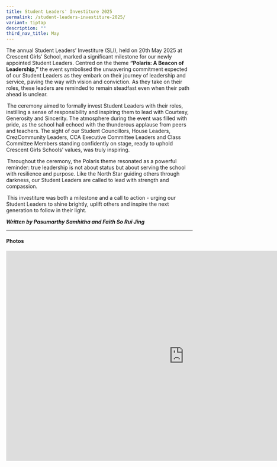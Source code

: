 ```yaml
---
title: Student Leaders' Investiture 2025
permalink: /student-leaders-investiture-2025/
variant: tiptap
description: ""
third_nav_title: May
---
```

<p>The annual Student Leaders’ Investiture (SLI), held on 20th May 2025 at
Crescent Girls’ School, marked a significant milestone for our newly appointed
Student Leaders. Centred on the theme <strong>“Polaris: A Beacon of Leadership,”</strong> the
event symbolised the unwavering commitment expected of our Student Leaders
as they embark on their journey of leadership and service, paving the way
with vision and conviction. As they take on their roles, these leaders
are reminded to remain steadfast even when their path ahead is unclear.&nbsp;</p>
<p> The ceremony aimed to formally invest Student Leaders with their roles,
instilling a sense of responsibility and inspiring them to lead with Courtesy,
Generosity and Sincerity. The atmosphere during the event was filled with
pride, as the school hall echoed with the thunderous applause from peers
and teachers. The sight of our Student Councillors, House Leaders, CrezCommunity
Leaders, CCA Executive Committee Leaders and Class Committee Members standing
confidently on stage, ready to uphold Crescent Girls Schools’ values, was
truly inspiring.&nbsp;</p>
<p> Throughout the ceremony, the Polaris theme resonated as a powerful reminder:
true leadership is not about status but about serving the school with resilience
and purpose. Like the North Star guiding others through darkness, our Student
Leaders are called to lead with strength and compassion.&nbsp;&nbsp;</p>
<p> This investiture was both a milestone and a call to action - urging our
Student Leaders to shine brightly, uplift others and inspire the next generation
to follow in their light.&nbsp;&nbsp;</p>
<p></p>
<p><strong><em>Written by Pasumarthy Samhitha and Faith So Rui Jing</em></strong>
</p>
<hr>
<h4>Photos</h4>
<div class="iframe-wrapper">
<iframe height="569" width="960" allowfullscreen="true" frameborder="0" src="https://docs.google.com/presentation/d/e/2PACX-1vQWubwaZy-hEQkOuAWqTJGu-yPSA4XQctUh6e0U9MAKJvIIwqiZat2JUNG5ByPZfKShPywOgd1XULhI/pubembed?start=true&amp;loop=true&amp;delayms=3000"></iframe>
</div>
<p></p>